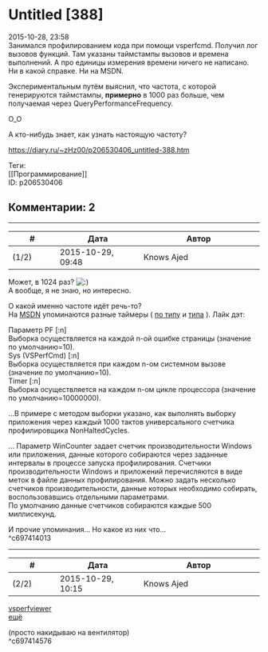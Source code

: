 Untitled [388]
==============

  
2015-10-28, 23:58  
 Занимался профилированием кода при помощи vsperfcmd. Получил лог вызовов функций. Там указаны таймстампы вызовов и времена выполнений. А про единицы измерения времени ничего не написано. Ни в какой справке. Ни на MSDN.   
   
 Экспериментальным путём выяснил, что частота, с которой генерируются таймстампы,  **примерно**  в 1000 раз больше, чем получаемая через QueryPerformanceFrequency.   
   
 О\_О   
   
 А кто-нибудь знает, как узнать настоящую частоту?   
  
<https://diary.ru/~zHz00/p206530406_untitled-388.htm>  
  
Теги:  
[[Программирование]]  
ID: p206530406  


Комментарии: 2
--------------

  


---



|         #         |              Дата              |                     Автор                     |           ID           |
| --- | --- | --- | --- |
| (1/2) | 2015-10-29, 09:48 | Knows Ajed | c697414013 |

  
 Может, в 1024 раз? ![:)](http://static.diary.ru/picture/3.gif)   
 А вообще, я не знаю, но интересно.   
   
 О какой именно частоте идёт речь-то?   
 На  [MSDN](https://msdn.microsoft.com/ru-ru/library/ms182403.aspx)  упоминаются разные таймеры (  [по типу](https://msdn.microsoft.com/ru-ru/library/dd255413.aspx)  и  [типа](https://msdn.microsoft.com/ru-ru/library/dd283123.aspx)  ). Лайк дэт:   
   
 Параметр PF [:n]   
 Выборка осуществляется на каждой n-ой ошибке страницы (значение по умолчанию=10).   
 Sys (VSPerfCmd) [:n]   
 Выборка осуществляется при каждом n-ом системном вызове (значение по умолчанию=10).   
 Timer [:n]   
 Выборка осуществляется на каждом n-ом цикле процессора (значение по умолчанию=10000000).   
   
 ...В примере с методом выборки указано, как выполнять выборку приложения через каждый 1000 тактов универсального счетчика профилировщика NonHaltedCycles.   
   
 ... Параметр WinCounter задает счетчик производительности Windows или приложения, данные которого собираются через заданные интервалы в процессе запуска профилирования. Счетчики производительности Windows и приложений перечисляются в виде меток в файле данных профилирования. Можно задать несколько счетчиков производительности, данные которых необходимо собирать, воспользовавшись отдельными параметрами.   
 По умолчанию данные счетчиков собираются каждые 500 миллисекунд.   
   
 И прочие упоминания... Но какое из них что...   
 ^c697414013

---



|         #         |              Дата              |                     Автор                     |           ID           |
| --- | --- | --- | --- |
| (2/2) | 2015-10-29, 10:15 | Knows Ajed | c697414576 |

  
  [vsperfviewer](http://www.codeproject.com/Articles/520313/Analyzing-profiling-data-from-vsperfcmd)    
  [ещё](http://www.codeproject.com/Articles/144643/Profiling-of-C-Applications-in-Visual-Studio-for-F)    
   
 (просто накидываю на вентилятор)   
 ^c697414576